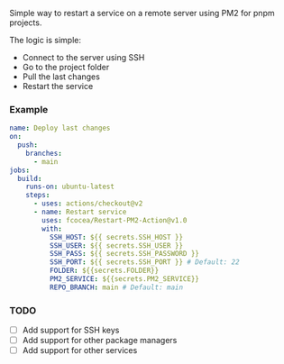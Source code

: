 Simple way to restart a service on a remote server using PM2 for pnpm projects.

The logic is simple:
- Connect to the server using SSH
- Go to the project folder
- Pull the last changes
- Restart the service

### Example
```yml
name: Deploy last changes
on:
  push:
    branches:
      - main
jobs:
  build:
    runs-on: ubuntu-latest
    steps:
      - uses: actions/checkout@v2
      - name: Restart service
        uses: fcocea/Restart-PM2-Action@v1.0
        with:
          SSH_HOST: ${{ secrets.SSH_HOST }}
          SSH_USER: ${{ secrets.SSH_USER }}
          SSH_PASS: ${{ secrets.SSH_PASSWORD }}
          SSH_PORT: ${{ secrets.SSH_PORT }} # Default: 22
          FOLDER: ${{secrets.FOLDER}}
          PM2_SERVICE: ${{secrets.PM2_SERVICE}}
          REPO_BRANCH: main # Default: main    
```


### TODO
- [ ] Add support for SSH keys
- [ ] Add support for other package managers
- [ ] Add support for other services
